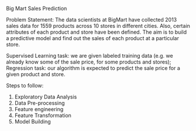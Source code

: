 Big Mart Sales Prediction 

Problem Statement:
The data scientists at BigMart have collected 2013 sales data for 1559 products across 10 stores in different cities. Also, certain attributes of each product and store have been defined. The aim is to build a predictive model and find out the sales of each product at a particular store.

Supervised Learning task: we are given labeled training data (e.g. we already know some of the sale price, for some products and stores);
Regression task: our algorithm is expected to predict the sale price for a given product and store.

Steps to follow:
1.	Exploratory Data Analysis
2.	Data Pre-processing
3.	Feature engineering
4.	Feature Transformation
5.	Model Building
